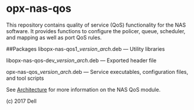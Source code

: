 # opx-nas-qos
This repository contains quality of service (QoS) functionality for the NAS software. It provides functions to configure the policer, queue, scheduler, and mapping as well as port QoS rules.

##Packages
libopx-nas-qos1\_*version*\_*arch*.deb — Utility libraries  

libopx-nas-qos-dev\_*version*\_*arch*.deb — Exported header file  

opx-nas-qos\_*version*\_*arch*.deb — Service executables, configuration files, and tool scripts 

See [Architecture](https://github.com/open-switch/opx-docs/wiki/Architecture) for more information on the NAS QoS module.

(c) 2017 Dell
